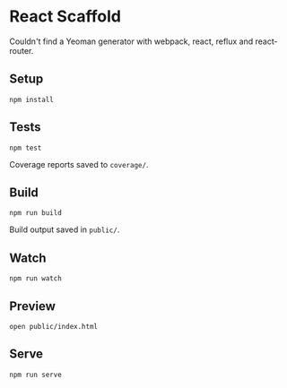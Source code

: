 # React Scaffold

Couldn't find a Yeoman generator with webpack, react, reflux and react-router.


## Setup

```shell
npm install
```


## Tests

```shell
npm test
```

Coverage reports saved to `coverage/`.


## Build

```shell
npm run build
```

Build output saved in `public/`.


## Watch

```shell
npm run watch
```


## Preview

```shell
open public/index.html
```


## Serve

```shell
npm run serve
```
